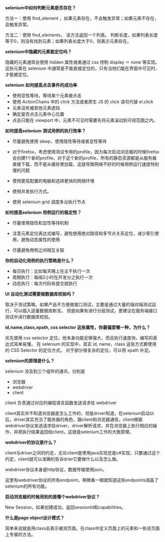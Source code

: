 **selenium中如何判断元素是否存在？**

方法一：使用 find_element ，如果元素存在，不会触发异常；如果元素不存在，会触发异常。

方法二：使用 find_elements， 该方法返回一个列表。 判断长度，如果列表长度等于0，则没有找到元素；如果列表长度大于0，则表示元素存在。





**selenium中隐藏的元素能定位吗？**

隐藏的元素通常会使用 hidden 属性或者通过 css 控制 display ＝ none 等实现。这些元素在 selenium 中通常是不能直接定位的，只有当他们能在界面中可见时，才能被定位。





**selenium 如何提高点击事件的成功率**

- 使用显性等待，等待某个元素被点击
- 使用 ActionChains 中的 click 方法或者原生 JS 的 click 语句代替 el.click 
- 元素没有被其他元素遮挡
- 确定是否点击元素中心位置
- 点击只能在 viewport 中，元素不可见时需要先将元素滚动到可视范围之内。



**如何提高selenium 测试用例的执行效率？**

- 尽量避免使用 sleep，使用隐性等待或者显性等待

- 对于firefox，考虑使用测试专用的profile，因为每次启动浏览器的时候firefox会创建1个新的profile，对于这个新的profile，所有的静态资源都是从服务器直接下载，而不是从缓存里加载，这就导致网络不好的时候用例运行速度特别慢的问题

- 使用更高配置的电脑和选择更快的网络环境

- 使用并发执行方式。

- 使用 selenium grid 调度多台执行节点

  

**如何提高selenium 用例运行的稳定性？**

- 尽量使用隐性和显性等待机制

- 注意元素定位表达式编写，避免使用绝对路径和多节点关系定位，减少索引使用，避免动态属性的使用

- 尽量避免用例之间相互关联

  



**你的自动化用例的执行策略是什么？**

- 每日执行：比如每天晚上在主干执行一次
- 周期执行：每隔2小时在开发分之执行一次
- 动态执行：每次代码有提交就执行



**UI 自动化测试需要做数据库校验吗？**

取决于测试策略。如果产品不方便做接口测试，主要是通过大量的端对端测试运行，可以插入适量数据库断言。 但是如果有进行分层测试，更建议在服务端接口测试中进行数据库校验。



**id,name,class,xpath, css selector 这些属性，你最偏爱哪一种，为什么？**

优先使用 css selector 定位，他本身功能足够强大，而且执行速度快，编写的表达式简单易懂， 在 selenium 的实现中，其实 id, name，class 这些方式都使用的 CSS Selector 的定位方式。 对于部分很复杂的定位，可以用 xpath 补足。





**selenium的原理是什么？**

selenium 涉及到三个组件的通讯，分别是

- 浏览器
- webdriver 
- client 

client 负责通过对应的编程语言函数发送请求给 webdriver

client其实并不知道浏览器是怎么工作的，但是driver知道，在selenium启动以后，driver其实充当了服务器的角色，跟client和浏览器通信，client根据webdriver协议发送请求给driver，driver解析请求，并在浏览器上执行相应的操作，并把执行结果返回给client。这就是selenium工作的大致原理。





**webdriver的协议是什么？**

client与driver之间的约定，无论client是使用java实现还是c#实现，只要通过这个约定，client就可以准确的告诉drier它要做什么以及怎么做。



webdriver协议本身是http协议，数据传输使用json。

这里有webdriver协议的所有endpoint，稍微看一眼就知道这些endpoints涵盖了selenium的所有功能。





**启动浏览器的时候用到的是哪个webdriver协议？**

New Session，如果创建成功，返回sessionId和capabilities。





**什么是page object设计模式？**

简单来说就是用class去表示被测页面。在class中定义页面上的元素和一些该页面上专属的方法。
